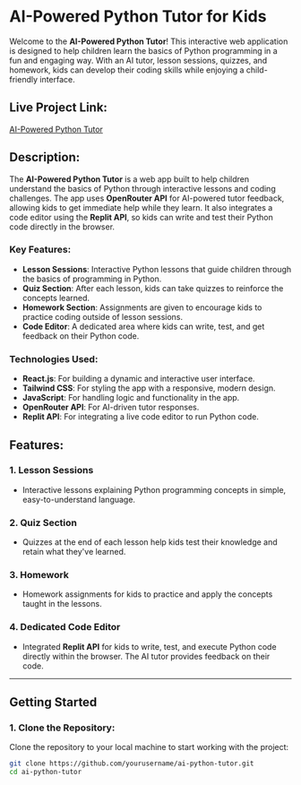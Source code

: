 # AI-Powered Python Tutor for Kids

Welcome to the **AI-Powered Python Tutor**! This interactive web application is designed to help children learn the basics of Python programming in a fun and engaging way. With an AI tutor, lesson sessions, quizzes, and homework, kids can develop their coding skills while enjoying a child-friendly interface.

## Live Project Link:
[AI-Powered Python Tutor](https://skcsangameshlingshetty.vercel.app/)

## Description:
The **AI-Powered Python Tutor** is a web app built to help children understand the basics of Python through interactive lessons and coding challenges. The app uses **OpenRouter API** for AI-powered tutor feedback, allowing kids to get immediate help while they learn. It also integrates a code editor using the **Replit API**, so kids can write and test their Python code directly in the browser.

### Key Features:
- **Lesson Sessions**: Interactive Python lessons that guide children through the basics of programming in Python.
- **Quiz Section**: After each lesson, kids can take quizzes to reinforce the concepts learned.
- **Homework Section**: Assignments are given to encourage kids to practice coding outside of lesson sessions.
- **Code Editor**: A dedicated area where kids can write, test, and get feedback on their Python code.

### Technologies Used:
- **React.js**: For building a dynamic and interactive user interface.
- **Tailwind CSS**: For styling the app with a responsive, modern design.
- **JavaScript**: For handling logic and functionality in the app.
- **OpenRouter API**: For AI-driven tutor responses.
- **Replit API**: For integrating a live code editor to run Python code.

## Features:

### 1. **Lesson Sessions**
   - Interactive lessons explaining Python programming concepts in simple, easy-to-understand language.

### 2. **Quiz Section**
   - Quizzes at the end of each lesson help kids test their knowledge and retain what they've learned.

### 3. **Homework**
   - Homework assignments for kids to practice and apply the concepts taught in the lessons.

### 4. **Dedicated Code Editor**
   - Integrated **Replit API** for kids to write, test, and execute Python code directly within the browser. The AI tutor provides feedback on their code.

---

## Getting Started

### 1. Clone the Repository:
Clone the repository to your local machine to start working with the project:
```bash
git clone https://github.com/yourusername/ai-python-tutor.git
cd ai-python-tutor

